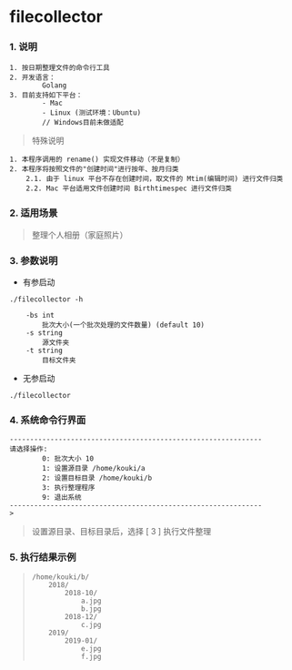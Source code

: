 # filecollector
### 1. 说明
```
1. 按日期整理文件的命令行工具  
2. 开发语言：
        Golang
3. 目前支持如下平台：  
        - Mac  
        - Linux (测试环境：Ubuntu)
        // Windows目前未做适配
```

> 特殊说明
```
1. 本程序调用的 rename() 实现文件移动（不是复制）
2. 本程序将按照文件的"创建时间"进行按年、按月归类
    2.1. 由于 linux 平台不存在创建时间，取文件的 Mtim(编辑时间) 进行文件归类
    2.2. Mac 平台适用文件创建时间 Birthtimespec 进行文件归类
```


### 2. 适用场景
> 整理个人相册（家庭照片）  
    
### 3. 参数说明
- 有参启动
```
./filecollector -h
```
```
    -bs int
        批次大小(一个批次处理的文件数量) (default 10)
    -s string
        源文件夹
    -t string
        目标文件夹
```

- 无参启动
```
./filecollector
```

### 4. 系统命令行界面
```
--------------------------------------------------------------
请选择操作:
        0: 批次大小 10
        1: 设置源目录 /home/kouki/a
        2: 设置目标目录 /home/kouki/b
        3: 执行整理程序
        9: 退出系统
--------------------------------------------------------------
>
```
> 设置源目录、目标目录后，选择 [ 3 ] 执行文件整理

### 5. 执行结果示例
> 
> ```
> /home/kouki/b/
>     2018/
>         2018-10/
>             a.jpg
>             b.jpg
>         2018-12/
>             c.jpg
>     2019/
>         2019-01/
>             e.jpg
>             f.jpg
> ```
